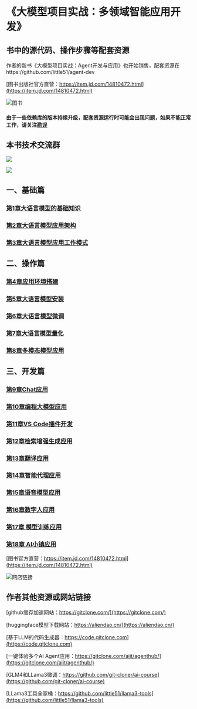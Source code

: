 # 《大模型项目实战：多领域智能应用开发》

## 书中的源代码、操作步骤等配套资源

作者的新书《大模型项目实战：Agent开发与应用》也开始销售，配套资源在https://github.com/little51/agent-dev

[图书出版社官方直营：https://item.jd.com/14810472.html](https://item.jd.com/14810472.html)

![图书](https://gitclone.com/download1/llm-dev/llm-dev.png)

#### 由于一些依赖库的版本持续升级，配套资源运行时可能会出现问题，如果不能正常工作，请关注[勘误](https://github.com/little51/llm-dev/issues)

## 本书技术交流群

![](https://gitclone.com/download1/aliendao/aliendao20250908.jpg)

![](https://gitclone.com/download1/aliendao/weixin-aliendao2.jpg)

## 一、基础篇

### [第1章大语言模型的基础知识](https://github.com/little51/llm-dev/tree/main/chapter01)

### [第2章大语言模型应用架构](https://github.com/little51/llm-dev/tree/main/chapter02)

### [第3章大语言模型应用工作模式](https://github.com/little51/llm-dev/tree/main/chapter03)

## 二、操作篇

### [第4章应用环境搭建](https://github.com/little51/llm-dev/tree/main/chapter04)

### [第5章大语言模型安装](https://github.com/little51/llm-dev/tree/main/chapter05)

### [第6章大语言模型微调](https://github.com/little51/llm-dev/tree/main/chapter06)

### [第7章大语言模型量化](https://github.com/little51/llm-dev/tree/main/chapter07)

### [第8章多模态模型应用](https://github.com/little51/llm-dev/tree/main/chapter08)

## 三、开发篇

### [第9章Chat应用](https://github.com/little51/llm-dev/tree/main/chapter09)

### [第10章编程大模型应用](https://github.com/little51/llm-dev/tree/main/chapter10)

### [第11章VS Code插件开发](https://github.com/little51/llm-dev/tree/main/chapter11)

### [第12章检索增强生成应用](https://github.com/little51/llm-dev/tree/main/chapter12)

### [第13章翻译应用](https://github.com/little51/llm-dev/tree/main/chapter13)

### [第14章智能代理应用](https://github.com/little51/llm-dev/tree/main/chapter14)

### [第15章语音模型应用](https://github.com/little51/llm-dev/tree/main/chapter15)

### [第16章数字人应用](https://github.com/little51/llm-dev/tree/main/chapter16)

### [第17章 模型训练应用](https://github.com/little51/llm-dev/tree/main/chapter17)

### [第18章 AI小镇应用](https://github.com/little51/llm-dev/tree/main/chapter18)



[图书官方直营：https://item.jd.com/14810472.html](https://item.jd.com/14810472.html)

![网店链接](https://gitclone.com/download1/llm-dev/qr-code.png)



## 作者其他资源或网站链接

[github缓存加速网站：https://gitclone.com/](https://gitclone.com/)

[huggingface模型下载网站：https://aliendao.cn/](https://aliendao.cn/)

[基于LLM的代码生成器：https://code.gitclone.com](https://code.gitclone.com)

[一键体验多个AI Agent应用：https://gitclone.com/aiit/agenthub/](https://gitclone.com/aiit/agenthub/)

[GLM4和LLama3微调：https://github.com/git-cloner/ai-course](https://github.com/git-cloner/ai-course)

[LLama3工具全家桶：https://github.com/little51/llama3-tools](https://github.com/little51/llama3-tools)
